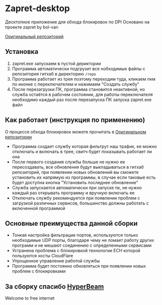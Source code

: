﻿# Zapret-desktop


Десктопное приложение для обхода блокировок по DPI 
Основано на проекте zapret by bol-van

[Оригинальный репозиторий](https://github.com/bol-van/zapret)

## Установка

1. zapret.exe запускаем в пустой дериктории
2. Программа автоматически подгрузит все нобходимые файлы с репозитория гитхаб в директорию ```/repo```
3. Программа работает из трея поэтому переходим туда, кликаем пкм по иконке с переключателем и нажимаем "Создать службу"
4. После перезагрузки ПК, программа становится неактивной, но служба остаётся в рабочем состоянии, для работы переключателя необходимо каждый раз после перезапуска ПК запуска zapret.exe файл


## Как работает (инструкция по применению)

О процессе обхода блокировок можете прочитать в [Оригинальном репозитории](https://github.com/bol-van/zapret)

- Программа создает службу которая фильтрут наш трафик, ее можно отключать и включать в трее, свитч будет показывать работает ли она
- После первого создания службы больше не нужно ее пересоздавать, все обновления будут выкладываться в гитхаб репозиторий, при появлении новых обновлений вы сможете установить их напрямую из программы, в случае если таковые есть будет доступна кнопка "Установить последнее обновление" 
- Служба запускается автоматически при запуске пк, не нужно каждый раз открывать программу и вручную включать ее
- Отключать службу рекомендуется при появлении проблем с загрузкой различных сервисов, большинство должны работать с включенной программой


## Основные преимущества данной сборки
- Тонкая настройка фильтрации портов, используются только необходимые UDP порты, благодаря чему не ломает работу других программ и не мешают соединению с определенными сервисами
- Устранена проблема с блокировкой технологии ECH которой пользуются хосты CloudFlare
- Упрощенное управление работой службы
- Программа будет постоянно обновляться при появлении новых проблем с блокировками 


## За сборку спасибо [HyperBeam](https://t.me/hyperbeamm)

Welcome to free internet
